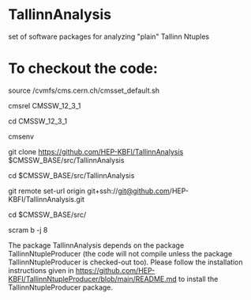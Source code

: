 # TallinnAnalysis
set of software packages for analyzing "plain" Tallinn Ntuples

# To checkout the code:
source /cvmfs/cms.cern.ch/cmsset_default.sh

cmsrel CMSSW_12_3_1

cd CMSSW_12_3_1

cmsenv

git clone https://github.com/HEP-KBFI/TallinnAnalysis $CMSSW_BASE/src/TallinnAnalysis

cd $CMSSW_BASE/src/TallinnAnalysis

git remote set-url origin git+ssh://git@github.com/HEP-KBFI/TallinnAnalysis.git

cd $CMSSW_BASE/src/

scram b -j 8

The package TallinnAnalysis depends on the package TallinnNtupleProducer
(the code will not compile unless the package TallinnNtupleProducer is checked-out too).
Please follow the installation instructions given in https://github.com/HEP-KBFI/TallinnNtupleProducer/blob/main/README.md 
to install the TallinnNtupleProducer package.
